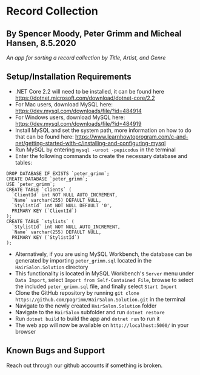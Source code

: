 # Record Collection
## By Spencer Moody, Peter Grimm and Micheal Hansen, 8.5.2020
_An app for sorting a record collection by Title, Artist, and Genre_

## Setup/Installation Requirements
* .NET Core 2.2 will need to be installed, it can be found here https://dotnet.microsoft.com/download/dotnet-core/2.2
* For Mac users, download MySQL here: https://dev.mysql.com/downloads/file/?id=484914
* For Windows users, download MySQL here: https://dev.mysql.com/downloads/file/?id=484919
* Install MySQL and set the system path, more information on how to do that can be found here: https://www.learnhowtoprogram.com/c-and-net/getting-started-with-c/installing-and-configuring-mysql
* Run MySQL by entering `mysql -uroot -pepicodus` in the terminal
* Enter the following commands to create the necessary database and tables:
```
DROP DATABASE IF EXISTS `peter_grimm`;
CREATE DATABASE `peter_grimm`;
USE `peter_grimm`;
CREATE TABLE `clients` (
  `ClientId` int NOT NULL AUTO_INCREMENT,
  `Name` varchar(255) DEFAULT NULL,
  `StylistId` int NOT NULL DEFAULT '0',
  PRIMARY KEY (`ClientId`)
);
CREATE TABLE `stylists` (
  `StylistId` int NOT NULL AUTO_INCREMENT,
  `Name` varchar(255) DEFAULT NULL,
  PRIMARY KEY (`StylistId`)
);
```
* Alternatively, if you are using MySQL Workbench, the database can be generated by importing `peter_grimm.sql` located in the `HairSalon.Solution` directory
* This functionality is located in MySQL Workbench's `Server` menu under `Data Import`, select `Import from Self-Contained File`, browse to select the included `peter_grimm.sql` file, and finally select `Start Import`
* Clone the GitHub repository by running `git clone https://github.com/pagrimm/HairSalon.Solution.git` in the terminal
* Navigate to the newly created `HairSalon.Solution` folder
* Navigate to the `HairSalon` subfolder and run `dotnet restore`
* Run `dotnet build` to build the app and `dotnet run` to run it
* The web app will now be available on `http://localhost:5000/` in your browser

## Known Bugs and Support
Reach out through our github accounts if something is broken.

